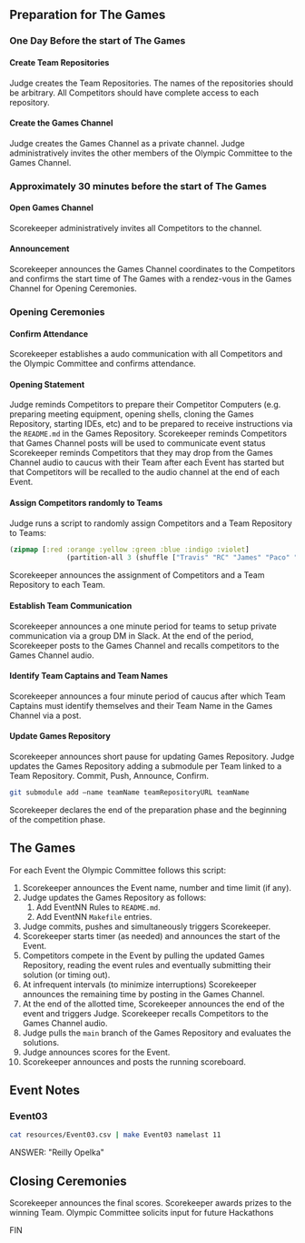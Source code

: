 ## Preparation for The Games

### One Day Before the start of The Games

#### Create Team Repositories
Judge creates the Team Repositories.  The names of the repositories should be arbitrary.  All Competitors should have complete access to each repository.

#### Create the Games Channel
Judge creates the Games Channel as a private channel.  Judge administratively invites the other members of the Olympic Committee to the Games Channel.

### Approximately 30 minutes before the start of The Games

#### Open Games Channel
Scorekeeper administratively invites all Competitors to the channel.

#### Announcement
Scorekeeper announces the Games Channel coordinates to the Competitors and confirms the start time of The Games with a rendez-vous in the Games Channel for Opening Ceremonies.

### Opening Ceremonies

#### Confirm Attendance
Scorekeeper establishes a audo communication with all Competitors and the Olympic Committee and confirms attendance.

#### Opening Statement
Judge reminds Competitors to prepare their Competitor Computers (e.g. preparing meeting equipment, opening shells, cloning the Games Repository, starting IDEs, etc) and to be prepared to receive instructions via the `README.md` in the Games Repository.
Scorekeeper reminds Competitors that Games Channel posts will be used to communicate event status
Scorekeeper reminds Competitors that they may drop from the Games Channel audio to caucus with their Team after each Event has started but that Competitors will be recalled to the audio channel at the end of each Event.

#### Assign Competitors randomly to Teams
Judge runs a script to randomly assign Competitors and a Team Repository to Teams:
``` clojure
(zipmap [:red :orange :yellow :green :blue :indigo :violet]
              (partition-all 3 (shuffle ["Travis" "RC" "James" "Paco" "Bret" "Randy" "Zach" "Proctor" "Burin" 'Steve' "Andrew" "Mark"])))
```
Scorekeeper announces the assignment of Competitors and a Team Repository to each Team.

#### Establish Team Communication
Scorekeeper announces a one minute period for teams to setup private communication via a group DM in Slack.  At the end of the period, Scorekeeper posts to the Games Channel and recalls competitors to the Games Channel audio.

#### Identify Team Captains and Team Names
Scorekeeper announces a four minute period of caucus after which Team Captains must identify themselves and their Team Name in the Games Channel via a post.

#### Update Games Repository
Scorekeeper announces short pause for updating Games Repository.
Judge updates the Games Repository adding a submodule per Team linked to a Team Repository.  Commit, Push, Announce, Confirm.
```bash
git submodule add —name teamName teamRepositoryURL teamName
```
Scorekeeper declares the end of the preparation phase and the beginning of the competition phase.

## The Games
For each Event the Olympic Committee follows this script:
1. Scorekeeper announces the Event name, number and time limit (if any).
2. Judge updates the Games Repository as follows:
   1. Add EventNN Rules to `README.md`.
   2. Add EventNN `Makefile` entries.
3. Judge commits, pushes and simultaneously triggers Scorekeeper.
4. Scorekeeper starts timer (as needed) and announces the start of the Event.
5. Competitors compete in the Event by pulling the updated Games Repository, reading the event rules and eventually submitting their solution (or timing out).
6. At infrequent intervals (to minimize interruptions) Scorekeeper announces the remaining time by posting in the Games Channel.
7. At the end of the allotted time, Scorekeeper announces the end of the event and triggers Judge.  Scorekeeper recalls Competitors to the Games Channel audio.
8. Judge pulls the `main` branch of the Games Repository and evaluates the solutions.
9. Judge announces scores for the Event.
10. Scorekeeper announces and posts the running scoreboard.

## Event Notes
### Event03
``` bash
cat resources/Event03.csv | make Event03 namelast 11
```
ANSWER: "Reilly Opelka"

## Closing Ceremonies
Scorekeeper announces the final scores.
Scorekeeper awards prizes to the winning Team.
Olympic Committee solicits input for future Hackathons

FIN
